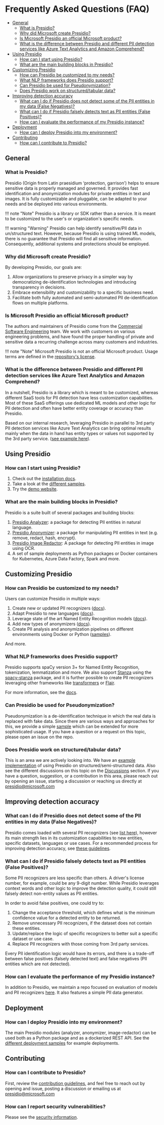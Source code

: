 # Frequently Asked Questions (FAQ)

- [General](#general)
	- [What is Presidio?](#what-is-presidio)
	- [Why did Microsoft create Presidio?](#why-did-microsoft-create-presidio)
	- [Is Microsoft Presidio an official Microsoft product?](#is-microsoft-presidio-an-official-microsoft-product)
	- [What is the difference between Presidio and different PII detection services like Azure Text Analytics and Amazon Comprehend?](#what-is-the-difference-between-presidio-and-different-pii-detection-services-like-azure-text-analytics-and-amazon-comprehend)
- [Using Presidio](#using-presidio)
	- [How can I start using Presidio?](#how-can-i-start-using-presidio)
	- [What are the main building blocks in Presidio?](#what-are-the-main-building-blocks-in-presidio)
- [Customizing Presidio](#customizing-presidio)
	- [How can Presidio be customized to my needs?](#how-can-presidio-be-customized-to-my-needs)
	- [What NLP frameworks does Presidio support?](#what-nlp-frameworks-does-presidio-support)
	- [Can Presidio be used for Pseudonymization?](#can-presidio-be-used-for-pseudonymization)
	- [Does Presidio work on structured/tabular data?](#does-presidio-work-on-structuredtabular-data)
- [Improving detection accuracy](#improving-detection-accuracy)
	- [What can I do if Presidio does not detect some of the PII entities in my data (False Negatives)?](#what-can-i-do-if-presidio-does-not-detect-some-of-the-pii-entities-in-my-data-false-negatives)
	- [What can I do if Presidio falsely detects text as PII entities (False Positives)?](#what-can-i-do-if-presidio-falsely-detects-text-as-pii-entities-false-positives)
	- [How can I evaluate the performance of my Presidio instance?](#how-can-i-evaluate-the-performance-of-my-presidio-instance)
- [Deployment](#deployment)
	- [How can I deploy Presidio into my environment?](#how-can-i-deploy-presidio-into-my-environment)
- [Contributing](#contributing)
	- [How can I contribute to Presidio?](#how-can-i-contribute-to-presidio)

## General

### What is Presidio?

Presidio (Origin from Latin praesidium ‘protection, garrison’) helps to ensure sensitive data is properly managed and governed. It provides fast identification and anonymization modules for private entities in text and images. It is fully customizable and pluggable, can be adapted to your needs and be deployed into various environments.

!!! note "Note"
    Presidio is a library or SDK rather than a service. It is meant to be customized to the user's or organization's specific needs.

!!! warning "Warning"
    Presidio can help identify sensitive/PII data in un/structured text. However, because Presidio is using trained ML models, there is no guarantee that Presidio will find all sensitive information. Consequently, additional systems and protections should be employed.

### Why did Microsoft create Presidio?

By developing Presidio, our goals are:

1. Allow organizations to preserve privacy in a simpler way by democratizing de-identification technologies and introducing transparency in decisions.
2. Embrace extensibility and customizability to a specific business need.
3. Facilitate both fully automated and semi-automated PII de-identification flows on multiple platforms.

### Is Microsoft Presidio an official Microsoft product?

The authors and maintainers of Presidio come from the [Commercial Software Engineering]([https://microsoft/github.io/code-with-engineering-playbook/cse](https://microsoft.github.io/code-with-engineering-playbook/CSE/)) team. We work with customers on various engineering problems, and have found the proper handling of private and sensitive data a recurring challenge across many customers and industries.

!!! note "Note"
    Microsoft Presidio is not an official Microsoft product. Usage terms are defined in the [repository's license](https://github.com/microsoft/presidio/blob/main/LICENSE).

### What is the difference between Presidio and different PII detection services like Azure Text Analytics and Amazon Comprehend?

In a nutshell, Presidio is a library which is meant to be customized, whereas different SaaS tools for PII detection have less customization capabilities. Most of these SaaS offerings use dedicated ML models and other logic for PII detection and often have better entity coverage or accuracy than Presidio.

Based on our internal research, leveraging Presidio in parallel to 3rd party PII detection services like Azure Text Analytics can bring optimal results mainly when the data in hand has entity types or values not supported by the 3rd party service. ([see example here](https://microsoft.github.io/presidio/samples/python/text_analytics/)).

## Using Presidio

### How can I start using Presidio?

1. Check out the [installation docs](https://microsoft.github.io/presidio/installation/).
2. Take a look at the [different samples](https://microsoft.github.io/presidio/samples/).
3. Try the [demo website](https://aka.ms/presidio-demo).

### What are the main building blocks in Presidio?

Presidio is a suite built of several packages and building blocks:

1. [Presidio Analyzer](https://microsoft.github.io/presidio/analyzer/): a package for detecting PII entities in natural language.
2. [Presidio Anonymizer](https://microsoft.github.io/presidio/anonymizer/): a package for manipulating PII entities in text (e.g. remove, redact, hash, encrypt).
3. [Presidio Image Redactor](https://microsoft.github.io/presidio/image-redactor/): A package for detecting PII entities in image using OCR.
4. A set of sample deployments as Python packages or Docker containers for Kubernetes, Azure Data Factory, Spark and more.

## Customizing Presidio

### How can Presidio be customized to my needs?

Users can customize Presidio in multiple ways:

1. Create new or updated PII recognizers ([docs](https://microsoft.github.io/presidio/analyzer/adding_recognizers/)).
2. Adapt Presidio to new languages ([docs](https://microsoft.github.io/presidio/analyzer/languages/)).
3. Leverage state of the art Named Entity Recognition models ([docs](https://microsoft.github.io/presidio/analyzer/customizing_nlp_models/)).
4. Add new types of anonymizers ([docs](https://microsoft.github.io/presidio/anonymizer/adding_operators/)).
5. Create PII analysis and anonymization pipelines on different environments using Docker or Python ([samples](https://microsoft.github.io/presidio/samples/)).

And more.

### What NLP frameworks does Presidio support?

Presidio supports spaCy version 3+ for Named Entity Recognition, tokenization, lemmatization and more. We also support [Stanza](https://stanfordnlp.github.io/stanza/) using the [spacy-stanza](https://spacy.io/universe/project/spacy-stanza) package, and it is further possible to create PII recognizers leveraging other frameworks like [transformers](https://huggingface.co/transformers/usage.html#named-entity-recognition) or [Flair](https://github.com/flairNLP/flair).

For more information, see the [docs](https://microsoft.github.io/presidio/analyzer/customizing_nlp_models/).

### Can Presidio be used for Pseudonymization?

Pseudonymization is a de-identification technique in which the real data is replaced with fake data. Since there are various ways and approaches for this, we provide a simple [sample](https://microsoft.github.io/presidio/samples/python/example_custom_lambda_anonymizer/) which can be extended for more sophisticated usage. If you have a question or a request on this topic, please open an issue on the repo.

### Does Presidio work on structured/tabular data?

This is an area we are actively looking into. We have an [example implementation](https://microsoft.github.io/presidio/samples/python/batch_processing/) of using Presidio on structured/semi-structured data. Also see the different discussions on this topic on the [Discussions](https://github.com/microsoft/presidio/discussions) section. If you have a question, suggestion, or a contribution in this area, please reach out by opening an issue, starting a discussion or reaching us directly at presidio@microsoft.com

## Improving detection accuracy

### What can I do if Presidio does not detect some of the PII entities in my data (False Negatives)?

Presidio comes loaded with several PII recognizers (see [list here](https://microsoft.github.io/presidio/supported_entities/)), however its main strength lies in its customization capabilities to new entities, specific datasets, languages or use cases. For a recommended process for improving detection accuracy, see [these guidelines](https://github.com/microsoft/presidio/discussions/767#discussion-3567223).

### What can I do if Presidio falsely detects text as PII entities (False Positives)?

Some PII recognizers are less specific than others. A driver's license number, for example, could be any 9-digit number. While Presidio leverages context words and other logic to improve the detection quality, it could still falsely detect non-entity values as PII entities.

In order to avoid false positives, one could try to:

1. Change the acceptance threshold, which defines what is the minimum confidence value for a detected entity to be returned.
2. Remove unnecessary PII recognizers, if the dataset does not contain these entities.
3. Update/replace the logic of specific recognizers to better suit a specific dataset or use case.
4. Replace PII recognizers with those coming from 3rd party services.

Every PII identification logic would have its errors, and there is a trade-off between false positives (falsely detected text) and false negatives (PII entities which are not detected).

### How can I evaluate the performance of my Presidio instance?

In addition to Presidio, we maintain a repo focused on evaluation of models and PII recognizers [here](https://github.com/microsoft/presidio-research). It also features a simple PII data generator.

## Deployment

### How can I deploy Presidio into my environment?

The main Presidio modules (analyzer, anonymizer, image-redactor) can be used both as a Python package and as a dockerized REST API. See the [different deployment samples](https://microsoft.github.io/presidio/samples/) for example deployments.

## Contributing

### How can I contribute to Presidio?

First, review the [contribution guidelines](https://github.com/microsoft/presidio/blob/main/CONTRIBUTING.md), and feel free to reach out by opening and issue, posting a discussion or emailing us at presidio@microsoft.com

### How can I report security vulnerabilities? 
Please see the [security information](https://github.com/microsoft/presidio/blob/main/SECURITY.md).
